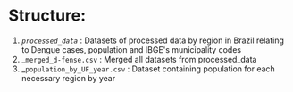 # Structure:

1. _`processed_data`_ : Datasets of processed data by region in Brazil relating to Dengue cases, population and IBGE's municipality codes
2. _`merged_d-fense.csv` : Merged all datasets from processed_data 
3. _`population_by_UF_year.csv` : Dataset containing population for each necessary region by year 